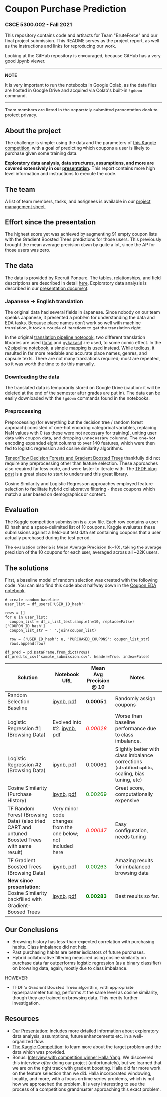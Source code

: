 # Coupon Purchase Prediction
### CSCE 5300.002 - Fall 2021

This repository contains code and artifacts for Team "BruteForce" and our final project submission. This README serves as the project report, as well as the instructions and links for reproducing our work.

Looking at the GitHub repository is encouraged, because GitHub has a very good .ipynb viewer. 

---
**NOTE** 

It is very important to run the notebooks in Google Colab, as the data files are hosted in Google Drive and acquired via Colab's built-in `!gdown` command.

---

Team members are listed in the separately submitted presentation deck to protect privacy. 

## About the project
The challenge is simple: using the data and the parameters of [this Kaggle competition](https://www.kaggle.com/c/coupon-purchase-prediction), with a goal of predicting which coupons a user is likely to purchase given some training data. 

**Exploratory data analysis, data structures, assumptions, and more are covered extensively in our [presentation](https://github.com/danwaters/brute-force-project/blob/main/BruteForce%20-%20Coupon%20Purchase%20Prediction.pdf).** This report contains more high level information and instructions to execute the code. 

## The team
A list of team members, tasks, and assignees is available in our [project management sheet](https://github.com/danwaters/brute-force-project/blob/main/BruteForce%20-%20Project%20Management.xlsx).

## Effort since the presentation
The highest score yet was achieved by augmenting 91 empty coupon lists with the Gradient Boosted Trees predictions for those users. This previously brought the mean average precision down by quite a lot, since the AP for those users was zero. 

## The data
The data is provided by Recruit Ponpare. The tables, relationships, and field descriptions are described in detail [here](https://www.kaggle.com/c/coupon-purchase-prediction/data). Exploratory data analysis is described in our [presentation document](https://github.com/danwaters/brute-force-project/blob/main/BruteForce%20-%20Coupon%20Purchase%20Prediction.pdf). 

### Japanese -> English translation
The original data had several fields in Japanese. Since nobody on our team speaks Japanese, it presented a problem for understanding the data and EDA tasks. Because place names don't work so well with machine translation, it took a couple of iterations to get the translation right. 

In the original [translation pipeline notebook](https://github.com/danwaters/brute-force-project/blob/main/notebooks/ipynb/BruteForce%20-%20Coupon%20Translation%20Engine.ipynb), two different translation libraries are used ([txtai](https://github.com/neuml/txtai) and [pykakasi](https://github.com/miurahr/pykakasi)) are used, to some comic effect. In the [v2 pipeline notebook](https://github.com/danwaters/brute-force-project/blob/main/notebooks/ipynb/BruteForce%20-%20Coupon%20Translation%20Engine%20v2.ipynb), a simple mapping is used instead. While tedious, it resulted in far more readable and accurate place names, genres, and capsule texts. There are not many translations required; most are repeated, so it was worth the time to do this manually.

### Downloading the data
The translated data is temporarily stored on Google Drive (caution: it will be deleted at the end of the semester after grades are put in). The data can be easily downloaded with the `!gdown` commands found in the notebooks. 

### Preprocessing
Preprocessing (for everything but the decision tree / random forest approach) consisted of one-hot encoding categorical variables, replacing NaN values with 0 (as these were not necessary for training), uniting user data with coupon data, and dropping unnecessary columns. The one-hot encoding expanded eight columns to over 140 features, which were then fed to logistic regression and cosine similarity algorithms. 

[TensorFlow Decision Forests and Gradient Boosted Trees](https://github.com/danwaters/brute-force-project/blob/main/notebooks/ipynb/BruteForce%20-%20Gradient%20Boosted%20Trees.ipynb) thankfully did not require any preprocessing other than feature selection. These approaches also required far less code, and were faster to iterate with. The [TFDF blog post](https://blog.tensorflow.org/2021/05/introducing-tensorflow-decision-forests.html) is a great place to start to understand this great library.

Cosine Similarity and Logistic Regression approaches employed feature selection to facilitate hybrid collaborative filtering - those coupons which match a user based on demographics or content.

## Evaluation
The Kaggle competition submission is a .csv file. Each row contains a user ID hash and a space-delimited list of 10 coupons. Kaggle evaluates these submissions against a held-out test data set containing coupons that a user actually purchased during the test period. 

The evaluation criteria is Mean Average Precision (k=10), taking the average precision of the 10 coupons for each user, averaged across all ~22K users.

## The solutions
First, a baseline model of random selection was created with the following code. You can also find this code about halfway down in the [Coupon EDA notebook](https://github.com/danwaters/brute-force-project/blob/main/notebooks/ipynb/BruteForce%20-%20Individual%20Coupon%20EDA.ipynb).
```
# create random baseline
user_list = df_users['USER_ID_hash']

rows = []
for u in user_list:
  coupon_list = df_c_list_test.sample(n=10, replace=False)['COUPON_ID_hash']
  coupon_list_str = ' '.join(coupon_list)
  
  row = {'USER_ID_hash': u, 'PURCHASED_COUPONS': coupon_list_str}
  rows.append(row)
  
df_pred = pd.DataFrame.from_dict(rows)
df_pred.to_csv('sample_submission.csv', header=True, index=False)
```
|Solution|Notebook URL|Mean Avg Precision @ 10|Notes|
|--------|------------|-----------------------|-----|
|Random Selection Baseline|[ipynb](https://github.com/danwaters/brute-force-project/blob/main/notebooks/ipynb/BruteForce%20-%20Individual%20Coupon%20EDA.ipynb), [pdf](https://github.com/danwaters/brute-force-project/blob/main/notebooks/pdf/BruteForce%20-%20Individual%20Coupon%20EDA.pdf)|**0.00051**|Randomly assign coupons|
|Logistic Regression #1 (Browsing Data)|Evolved into #2. [ipynb](https://github.com/danwaters/brute-force-project/blob/main/notebooks/ipynb/BruteForce%20-%20Logistic%20Regression%20and%20Hybrid%20Collaborative%20Filtering.ipynb), [pdf](https://github.com/danwaters/brute-force-project/blob/main/notebooks/pdf/BruteForce%20-%20Logistic%20Regression%20and%20Hybrid%20Collaborative%20Filtering.pdf)|<span style="color:red">*0.00028*</span>|Worse than baseline performance due to class imbalance.|
|Logistic Regression #2 (Browsing Data)|[ipynb](https://github.com/danwaters/brute-force-project/blob/main/notebooks/ipynb/BruteForce%20-%20Logistic%20Regression%20and%20Hybrid%20Collaborative%20Filtering.ipynb), [pdf](https://github.com/danwaters/brute-force-project/blob/main/notebooks/pdf/BruteForce%20-%20Logistic%20Regression%20and%20Hybrid%20Collaborative%20Filtering.pdf)|0.00061|Slightly better with class imbalance corrections (stratified splits, scaling, bias tuning, etc)|
|Cosine Similarity (Purchase History)|[ipynb](https://github.com/danwaters/brute-force-project/blob/main/notebooks/ipynb/BruteForce%20-%20Cosine%20Similarity%20between%20Purchased%20Coupons.ipynb), [pdf](https://github.com/danwaters/brute-force-project/blob/main/notebooks/pdf/BruteForce%20-%20Cosine%20Similarity%20between%20Purchased%20Coupons.pdf)|<span style="color:green">0.00269</span>|Great score, computationally expensive|
|TF Random Forest (Browsing Data) (also tried CART and untuned Boosted Trees with same result)|Very minor code changes from the one below; not included here|<span style="color:red">*0.00047*</span>|Easy configuration, needs tuning|
|TF Gradient Boosted Trees (Browsing Data)|[ipynb](https://github.com/danwaters/brute-force-project/blob/main/notebooks/ipynb/BruteForce%20-%20Gradient%20Boosted%20Trees.ipynb), [pdf](https://github.com/danwaters/brute-force-project/blob/main/notebooks/pdf/BruteForce%20-%20Gradient%20Boosted%20Trees.pdf)|<span style="color:green">0.00263</span>|Amazing results for imbalanced browsing data|
|**New since presentation:** Cosine Similarity backfilled with Gradient-Boosed Trees|[ipynb](https://github.com/danwaters/brute-force-project/blob/main/notebooks/ipynb/BruteForce%20-%20Merge%20Cosine%20with%20GBT.ipynb), [pdf](https://github.com/danwaters/brute-force-project/blob/main/notebooks/pdf/BruteForce%20-%20Merge%20Cosine%20with%20GBT.pdf)|<span style="color:green">**0.00283**</span>|Best results so far.|

## Our Conclusions
* Browsing history has less-than-expected correlation with purchasing habits. Class imbalance did not help.
* Past purchasing habits are better indicators of future purchases.
* Hybrid collaborative filtering measured using cosine similarity on purchase data far outperforms logistic regression (as a binary classifier) on browsing data, again, mostly due to class imbalance.

HOWEVER:
* TFDF's Gradient Boosted Trees algorithm, with appropriate hyperparameter tuning, performs at the same level as cosine similarity, though they are trained on browsing data. This merits further investigation.

## Resources
* [Our Presentation](https://github.com/danwaters/brute-force-project/blob/main/BruteForce%20-%20Coupon%20Purchase%20Prediction.pdf): Includes more detailed information about exploratory data analysis, assumptions, future enhancements etc. in a well-organized flow. 
* [The Kaggle Competition](https://www.kaggle.com/c/coupon-purchase-prediction): to learn more about the target problem and the data which was provided. 
* Bonus: [Interview with competition winner Halla Yang](https://machinelearningmastery.in/2020/08/10/recruit-coupon-purchase-winners-interview-2nd-place-halla-yang-by-kaggle-team-kaggle-blog/). We discovered this interview *after* doing our project (unfortunately), but we learned that we are on the right track with gradient boosting. Halla did far more work on the feature selection than we did. Halla incorporated windowing, locality, and more, with a focus on time series problems, which is not how we approached the problem. It is very interesting to see the process of a competitions grandmaster approaching this exact problem.
